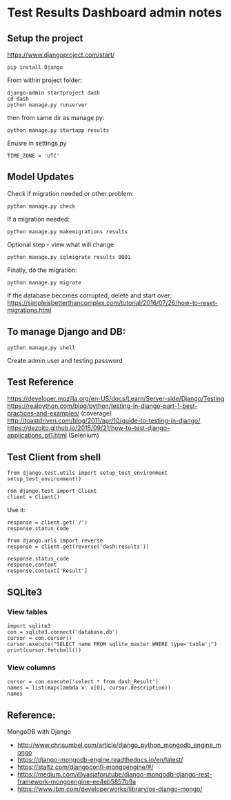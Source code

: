 # Test Results Dashboard admin notes

## Setup the project

https://www.djangoproject.com/start/

```
pip install Django
```

From within project folder:
```
django-admin startproject dash
cd dash
python manage.py runserver
```

then from same dir as manage.py:
```
python manage.py startapp results
```

Enusre in settings.py
```
TIME_ZONE = 'UTC'
```

## Model Updates

Check if migration needed or other problem:
```
python manage.py check
```

If a migration needed:
```
python manage.py makemigrations results
```

Optional step - view what will change
```
python manage.py sqlmigrate results 0001
```

Finally, do the migration:
```
python manage.py migrate
```

If the database becomes corrupted, delete and start over: https://simpleisbetterthancomplex.com/tutorial/2016/07/26/how-to-reset-migrations.html

## To manage Django and DB:
```
python manage.py shell
```

Create admin user and testing password

## Test Reference
https://developer.mozilla.org/en-US/docs/Learn/Server-side/Django/Testing
https://realpython.com/blog/python/testing-in-django-part-1-best-practices-and-examples/ (coverage)
http://toastdriven.com/blog/2011/apr/10/guide-to-testing-in-django/
https://dezoito.github.io/2015/09/21/how-to-test-django-applications_pt1.html (Selenium)


## Test Client from shell

```
from django.test.utils import setup_test_environment
setup_test_environment()

rom django.test import Client
client = Client()
```

Use it:
```
response = client.get('/')
response.status_code

from django.urls import reverse
response = client.get(reverse('dash:results'))

response.status_code
response.content
response.context['Result']
```

## SQLite3

### View tables

```
import sqlite3
con = sqlite3.connect('database.db')
cursor = con.cursor()
cursor.execute("SELECT name FROM sqlite_master WHERE type='table';")
print(cursor.fetchall())
```

### View columns

```
cursor = con.execute('select * from dash_Result')
names = list(map(lambda x: x[0], cursor.description))
names
```

## Reference:

MongoDB with Django
* http://www.chrisumbel.com/article/django_python_mongodb_engine_mongo
* https://django-mongodb-engine.readthedocs.io/en/latest/
* https://staltz.com/djangoconfi-mongoengine/#/
* https://medium.com/@vasjaforutube/django-mongodb-django-rest-framework-mongoengine-ee4eb5857b9a
* https://www.ibm.com/developerworks/library/os-django-mongo/
